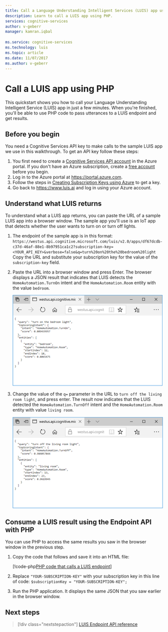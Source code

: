 ```yaml
---
title: Call a Language Understanding Intelligent Services (LUIS) app using PHP | Microsoft Docs 
description: Learn to call a LUIS app using PHP. 
services: cognitive-services
author: v-geberr
manager: kamran.iqbal

ms.service: cognitive-services
ms.technology: luis
ms.topic: article
ms.date: 11/07/2017
ms.author: v-geberr
---
```


# Call a LUIS app using PHP

This quickstart shows you how to call your Language Understanding Intelligent Service (LUIS) app in just a few minutes. When you're finished, you'll be able to use PHP code to pass utterances to a LUIS endpoint and get results.

## Before you begin
You need a Cognitive Services API key to make calls to the sample LUIS app we use in this walkthrough. 
To get an API key follow these steps: 
  1. You first need to create a [Cognitive Services API account](https://docs.microsoft.com/azure/cognitive-services/cognitive-services-apis-create-account) in the Azure portal. If you don't have an Azure subscription, create a [free account](https://azure.microsoft.com/free/?WT.mc_id=A261C142F) before you begin.
  2. Log in to the Azure portal at https://portal.azure.com. 
  3. Follow the steps in [Creating Subscription Keys using Azure](./AzureIbizaSubscription.md) to get a key.
  4. Go back to https://www.luis.ai and log in using your Azure account. 

## Understand what LUIS returns

To understand what a LUIS app returns, you can paste the URL of a sample LUIS app into a browser window. The sample app you'll use is an IoT app that detects whether the user wants to turn on or turn off lights.

1. The endpoint of the sample app is in this format: `https://westus.api.cognitive.microsoft.com/luis/v2.0/apps/df67dcdb-c37d-46af-88e1-8b97951ca1c2?subscription-key=<YOUR_API_KEY>&verbose=false&q=turn%20on%20the%20bedroom%20light` Copy the URL and substitute your subscription key for the value of the `subscription-key` field.
2. Paste the URL into a browser window and press Enter. The browser displays a JSON result that indicates that LUIS detects the `HomeAutomation.TurnOn` intent and the `HomeAutomation.Room` entity with the value `bedroom`.

    ![JSON result detects the intent TurnOn](./media/luis-get-started-node-get-intent/turn-on-bedroom.png)
3. Change the value of the `q=` parameter in the URL to `turn off the living room light`, and press enter. The result now indicates that the LUIS detected the `HomeAutomation.TurnOff` intent and the `HomeAutomation.Room` entity with value `living room`. 

    ![JSON result detects the intent TurnOff](./media/luis-get-started-node-get-intent/turn-off-living-room.png)


## Consume a LUIS result using the Endpoint API with PHP 

You can use PHP to access the same results you saw in the browser window in the previous step. 
1. Copy the code that follows and save it into an HTML file:

   [!code-php[PHP code that calls a LUIS endpoint](~/samples-luis/documentation-samples/endpoint-api-samples/php/endpoint-call.php)]
2. Replace `"YOUR-SUBSCRIPTION-KEY"` with your subscription key in this line of code: `$subscriptionKey = "YOUR-SUBSCRIPTION-KEY";`

3. Run the PHP application. It displays the same JSON that you saw earlier in the browser window.

## Next steps

> [!div class="nextstepaction"]
> [LUIS Endpoint API reference](https://westus.dev.cognitive.microsoft.com/docs/services/5819c76f40a6350ce09de1ac/operations/5819c77140a63516d81aee78)

